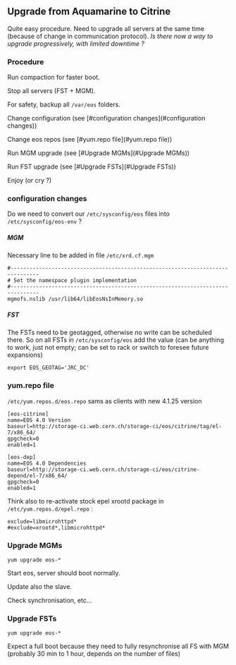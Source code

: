 ## Upgrade from Aquamarine to Citrine

Quite easy procedure. Need to upgrade all servers at the same time (because of change in communication protocol).
_Is there now a way to upgrade progressively, with limited downtime ?_

### Procedure

Run compaction for faster boot.

Stop all servers (FST + MGM).

For safety, backup all `/var/eos` folders.

Change configuration (see [#configuration changes](#configuration changes))

Change eos repos (see [#yum.repo file](#yum.repo file))

Run MGM upgrade (see [#Upgrade MGMs](#Upgrade MGMs))

Run FST upgrade (see [#Upgrade FSTs](#Upgrade FSTs))

Enjoy (or cry ?)

### configuration changes

Do we need to convert our `/etc/sysconfig/eos` files into `/etc/sysconfig/eos-env` ?

##### MGM
Necessary line to be added in file `/etc/xrd.cf.mgm`

```
#-------------------------------------------------------------------------------
# Set the namespace plugin implementation
#-------------------------------------------------------------------------------
mgmofs.nslib /usr/lib64/libEosNsInMemory.so
```

##### FST
The FSTs need to be geotagged, otherwise no write can be scheduled there. So on all FSTs in `/etc/sysconfig/eos` add the value (can be anything to work, just not empty; can be set to rack or switch to foresee future expansions)

    export EOS_GEOTAG='JRC_DC'

### yum.repo file

`/etc/yum.repos.d/eos.repo` sams as clients with new 4.1.25 version

```
[eos-citrine]
name=EOS 4.0 Version
baseurl=http://storage-ci.web.cern.ch/storage-ci/eos/citrine/tag/el-7/x86_64/
gpgcheck=0
enabled=1

[eos-dep]
name=EOS 4.0 Dependencies
baseurl=http://storage-ci.web.cern.ch/storage-ci/eos/citrine-depend/el-7/x86_64/
gpgcheck=0
enabled=1
```

Think also to re-activate stock epel xrootd package in `/etc/yum.repos.d/epel.repo` :

```
exclude=libmicrohttpd*
#exclude=xrootd*,libmicrohttpd*
```

### Upgrade MGMs

``yum upgrade eos-*``

Start eos, server should boot normally.

Update also the slave.

Check synchronisation, etc...

### Upgrade FSTs

``yum upgrade eos-*``

Expect a full boot because they need to fully resynchronise all FS with MGM (probably 30 min to 1 hour, depends on the number of files)
